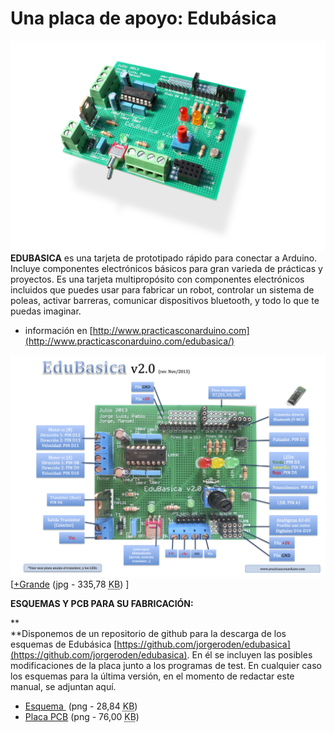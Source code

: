
# Una placa de apoyo: Edubásica

![](img/edubasica01.jpg)
**EDUBASICA** es una tarjeta de prototipado rápido para conectar a Arduino. Incluye componentes electrónicos básicos para gran varieda de prácticas y proyectos. Es una tarjeta multipropósito con componentes electrónicos incluidos que puedes usar para fabricar un robot, controlar un sistema de poleas, activar barreras, comunicar dispositivos bluetooth, y todo lo que te puedas imaginar.

+ información en [http://www.practicasconarduino.com](http://www.practicasconarduino.com/edubasica/)













![](img/EdubasicaQuickStartGuide-2.png)
[[+Grande](tarjeta.jpg) (jpg - 335,78 <abbr title="KiloBytes" lang="en">KB</abbr>) ]



**ESQUEMAS Y PCB PARA SU FABRICACIÓN:**

**<br />**Disponemos de un repositorio de github para la descarga de los esquemas de Edubásica [https://github.com/jorgeroden/edubasica](https://github.com/jorgeroden/edubasica). En él se incluyen las posibles modificaciones de la placa junto a los programas de test. En cualquier caso los esquemas para la última versión, en el momento de redactar este manual, se adjuntan aquí.

- [Esquema ](ESQUEMA.png) (png - 28,84 <abbr title="KiloBytes" lang="en">KB</abbr>)
- [Placa PCB](PCB.png) (png - 76,00 <abbr title="KiloBytes" lang="en">KB</abbr>)



